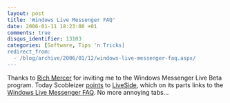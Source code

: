 ```yaml
---
layout: post
title: 'Windows Live Messenger FAQ'
date: 2006-01-11 18:23:00 +01
comments: true
disqus_identifier: 13103
categories: [Software, Tips 'n Tricks]
redirect_from:
  - /blog/archive/2006/01/12/windows-live-messenger-faq.aspx/
---
```


Thanks to [Rich Mercer](http://richmercer.com/blog/archive/2006/01/07/24.aspx) for inviting me to the Windows Messenger Live Beta program. Today Scobleizer [points](http://scobleizer.wordpress.com/2006/01/11/live-site-er-side-opens/) to [LiveSide](http://www.liveside.net/), which on its parts links to the [Windows Live Messenger FAQ](http://wlm.scottisafool.co.uk/). No more annoying tabs...


